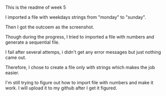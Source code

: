 
This is the readme of week 5

I imported a file with weekdays strings from "monday" to "sunday". 

Then I got the outcoem as the screenshot.

Though during the progress, I tried to imported a file with numbers and generate a sequential file.

I fail after several attemps, i didn't get any error messages but just nothing came out. 

Therefore, I chose to create a file only with strings which makes the job easier. 

I'm still trying to figure out how to import file with numbers and make it work. I will upload it to my github after I get it figured.
